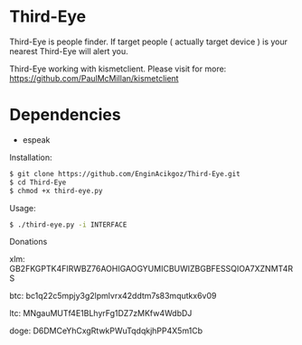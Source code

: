 # Third-Eye
Third-Eye is people finder. If target people ( actually target device ) is your nearest Third-Eye will alert you.

Third-Eye working with kismetclient.
Please visit for more: https://github.com/PaulMcMillan/kismetclient

# Dependencies
 - espeak

Installation:
```sh
$ git clone https://github.com/EnginAcikgoz/Third-Eye.git
$ cd Third-Eye
$ chmod +x third-eye.py
```

Usage:
```sh
$ ./third-eye.py -i INTERFACE
```


Donations

xlm:
GB2FKGPTK4FIRWBZ76AOHIGAOGYUMICBUWIZBGBFESSQIOA7XZNMT4RS

btc:
bc1q22c5mpjy3g2lpmlvrx42ddtm7s83mqutkx6v09

ltc:
MNgauMUTf4E1BLhyrFg1DZ7zMKfw4WdbDJ

doge:
D6DMCeYhCxgRtwkPWuTqdqkjhPP4X5m1Cb
